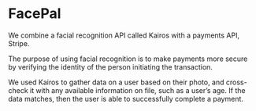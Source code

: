 # FacePal

We combine a facial recognition API called Kairos with a payments API, Stripe.

The purpose of using facial recognition is to make payments more secure by verifying the identity of the person initiating the transaction.

We used Kairos to gather data on a user based on their photo, and cross-check it with any available information on file, such as a user’s age. If the data matches, then the user is able to successfully complete a payment.
